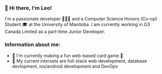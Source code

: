 ### 👋 Hi there, I'm Leo!

I'm a passionate developer 👨🏻‍💻 and a Computer Science Honors (Co-op) Student 🎓 at the University of Manitoba. I am currently working in G3 Canada Limited as a part-time Junior Developer. 

### Information about me:
* 🔭 I'm currently making a fun web-based card game 👀
* 🧡 My current intersets are full-stack web development, database devlopment, ios/android development and DevOps



<!--
**leonw00/leonw00** is a ✨ _special_ ✨ repository because its `README.md` (this file) appears on your GitHub profile.

Here are some ideas to get you started:

- 🔭 I’m currently working on ...
- 🌱 I’m currently learning ...
- 👯 I’m looking to collaborate on ...
- 🤔 I’m looking for help with ...
- 💬 Ask me about ...
- 📫 How to reach me: ...
- 😄 Pronouns: ...
- ⚡ Fun fact: ...
-->
